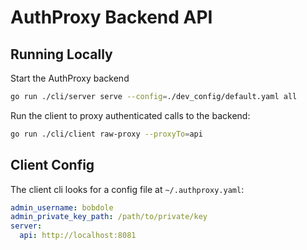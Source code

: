 # AuthProxy Backend API

## Running Locally

Start the AuthProxy backend

```bash
go run ./cli/server serve --config=./dev_config/default.yaml all
```

Run the client to proxy authenticated calls to the backend:

```bash
go run ./cli/client raw-proxy --proxyTo=api
```

## Client Config

The client cli looks for a config file at `~/.authproxy.yaml`:

```yaml
admin_username: bobdole
admin_private_key_path: /path/to/private/key
server:
  api: http://localhost:8081
```